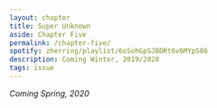 ```yaml
---
layout: chapter
title: Super Unknown
aside: Chapter Five
permalink: /chapter-five/
spotify: zherring/playlist/6oSohGpSJBDRt6v6MYpS86
description: Coming Winter, 2019/2020
tags: issue
---
```


_Coming Spring, 2020_

